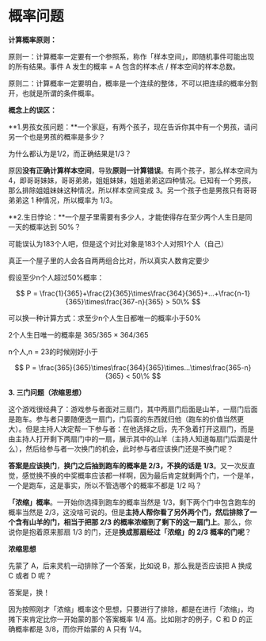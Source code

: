 # 概率问题

**计算概率原则：**

原则一：计算概率一定要有一个参照系，称作「样本空间」，即随机事件可能出现的所有结果。事件 A 发生的概率 = A 包含的样本点 / 样本空间的样本总数。

原则二：计算概率一定要明白，概率是一个连续的整体，不可以把连续的概率分割开，也就是所谓的条件概率。

**概念上的误区：**

**1.男孩女孩问题：**一个家庭，有两个孩子，现在告诉你其中有一个男孩，请问另一个也是男孩的概率是多少？

为什么都认为是1/2，而正确结果是1/3？

原因**没有正确计算样本空间**，导致**原则一计算错误**。有两个孩子，那么样本空间为 4，即哥哥妹妹，哥哥弟弟，姐姐妹妹，姐姐弟弟这四种情况。已知有一个男孩，那么排除姐姐妹妹这种情况，所以样本空间变成 3。另一个孩子也是男孩只有哥哥弟弟这 1 种情况，所以概率为 1/3。

**2.生日悖论：**一个屋子里需要有多少人，才能使得存在至少两个人生日是同一天的概率达到 50%？

可能误认为183个人吧，但是这个对比对象是183个人对照1个人（自己）

真正一个屋子里的人会各自两两组合比对，所以真实人数肯定要少

假设至少n个人超过50%概率：

$$
P = \frac{1}{365}+\frac{2}{365}\times\frac{364}{365}+...+\frac{n-1}{365}\times\frac{367-n}{365} > 50\%
$$

可以换一种计算方式：求至少n个人生日都唯一的概率小于50%

2个人生日唯一的概率是 365/365 × 364/365

n个人,n = 23的时候刚好小于

$$
P = \frac{365}{365}\times\frac{364}{365}\times...\times\frac{365-n}{365} < 50\%
$$

**3. 三门问题（浓缩思想）**

这个游戏很经典了：游戏参与者面对三扇门，其中两扇门后面是山羊，一扇门后面是跑车。参与者只要随便选一扇门，门后面的东西就归他（跑车的价值当然更大）。但是主持人决定帮一下参与者：在他选择之后，先不急着打开这扇门，而是由主持人打开剩下两扇门中的一扇，展示其中的山羊（主持人知道每扇门后面是什么），然后给参与者一次换门的机会，此时参与者应该换门还是不换门呢？

**答案是应该换门**，**换门之后抽到跑车的概率是 2/3，不换的话是 1/3**。又一次反直觉，感觉换不换的中奖概率应该都一样啊，因为最后肯定就剩两个门，一个是羊，一个是跑车，这是事实，所以不管选哪个的概率不都是 1/2 吗？

**「浓缩」概率**。一开始你选择到跑车的概率当然是 1/3，剩下两个门中包含跑车的概率当然是 2/3，这没啥可说的。但是**主持人帮你看了另外两个门，然后排除了一个含有山羊的门，相当于把那 2/3 的概率浓缩到了剩下的这一扇门上**。那么，你说你是抱着原来那扇 1/3 的门，还是**换成那扇经过「浓缩」的 2/3 概率的门呢**？

**浓缩思想**

先蒙了 A，后来灵机一动排除了一个答案，比如说 B，那么我是否应该把 A 换成 C 或者 D 呢？

答案是，换！

因为按照刚才「浓缩」概率这个思想，只要进行了排除，都是在进行「浓缩」，均摊下来肯定比你一开始蒙的那个答案概率 1/4 高。比如刚才的例子，C 和 D 的正确概率都是 3/8，而你开始蒙的 A 只有 1/4。

